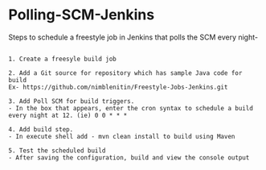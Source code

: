 # Polling-SCM-Jenkins

Steps to schedule a freestyle job in Jenkins that polls the SCM every night-

```

1. Create a freesyle build job

2. Add a Git source for repository which has sample Java code for build
Ex- https://github.com/nimblenitin/Freestyle-Jobs-Jenkins.git

3. Add Poll SCM for build triggers.
- In the box that appears, enter the cron syntax to schedule a build every night at 12. (ie) 0 0 * * *

4. Add build step.
- In execute shell add - mvn clean install to build using Maven

5. Test the scheduled build
- After saving the configuration, build and view the console output

```
